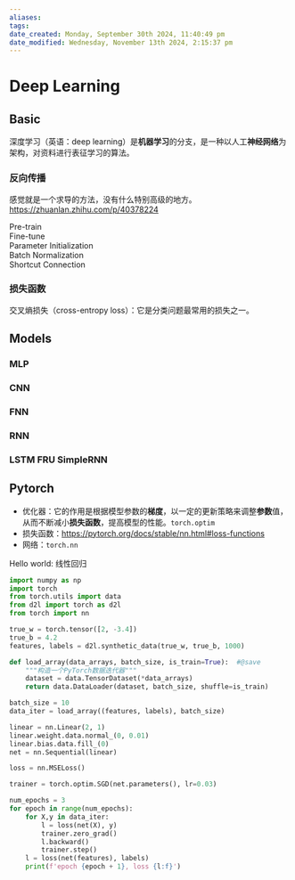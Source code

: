 ```yaml
---
aliases: 
tags: 
date_created: Monday, September 30th 2024, 11:40:49 pm
date_modified: Wednesday, November 13th 2024, 2:15:37 pm
---
```


# Deep Learning

## Basic

深度学习（英语：deep learning）是**机器学习**的分支，是一种以人工**神经网络**为架构，对资料进行表征学习的算法。

### 反向传播

感觉就是一个求导的方法，没有什么特别高级的地方。  
<https://zhuanlan.zhihu.com/p/40378224>

Pre-train  
Fine-tune  
Parameter Initialization  
Batch Normalization  
Shortcut Connection

### 损失函数

交叉熵损失（cross-entropy loss）：它是分类问题最常用的损失之一。

## Models

### MLP

### CNN

### FNN

### RNN

### LSTM FRU SimpleRNN

## Pytorch

- 优化器：它的作用是根据模型参数的**梯度**，以一定的更新策略来调整**参数**值，从而不断减小**损失函数**，提高模型的性能。`torch.optim`
- 损失函数：<https://pytorch.org/docs/stable/nn.html#loss-functions>
- 网络：`torch.nn`

Hello world: 线性回归

```python
import numpy as np
import torch
from torch.utils import data
from d2l import torch as d2l
from torch import nn

true_w = torch.tensor([2, -3.4])
true_b = 4.2
features, labels = d2l.synthetic_data(true_w, true_b, 1000)

def load_array(data_arrays, batch_size, is_train=True):  #@save
    """构造一个PyTorch数据迭代器"""
    dataset = data.TensorDataset(*data_arrays)
    return data.DataLoader(dataset, batch_size, shuffle=is_train)

batch_size = 10
data_iter = load_array((features, labels), batch_size)

linear = nn.Linear(2, 1)
linear.weight.data.normal_(0, 0.01)
linear.bias.data.fill_(0)
net = nn.Sequential(linear)

loss = nn.MSELoss()

trainer = torch.optim.SGD(net.parameters(), lr=0.03)

num_epochs = 3
for epoch in range(num_epochs):
    for X,y in data_iter:
        l = loss(net(X), y)
        trainer.zero_grad()
        l.backward()
        trainer.step()
    l = loss(net(features), labels)
    print(f'epoch {epoch + 1}, loss {l:f}')
```
